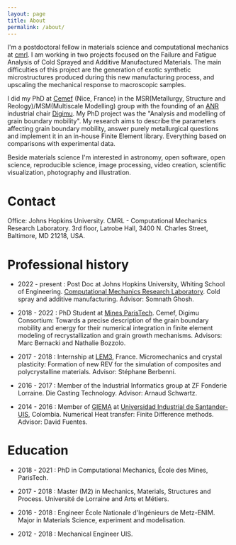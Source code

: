 ```yaml
---
layout: page
title: About
permalink: /about/
---
```


I'm a postdoctoral fellow in materials science and computational mechanics at [cmrl](https://cmrl.jhu.edu/). I am working in two projects focused on the Failure and Fatigue Analysis of Cold Sprayed and Additive Manufactured Materials. The main difficulties of this project are the generation of exotic synthetic microstructures produced during this new manufacturing process, and upscaling the mechanical response to macroscopic samples. 

I did my PhD at [Cemef](https://www.cemef.mines-paristech.fr/en/homepage/) (Nice, France) in the MSR(Metallurgy, Structure and Reology)/MSM(Multiscale Modelling) group with the founding of an [ANR](https://anr.fr/fr/) industrial chair [Digimu](https://chaire-digimu.cemef.mines-paristech.fr/). My PhD project was the "Analysis and modelling of grain boundary mobility". My research aims to describe the parameters affecting grain boundary mobility, answer purely metallurgical questions and implement it in an in-house Finite Element library. Everything based on comparisons with experimental data.

Beside materials science I'm interested in  astronomy, open software, open science, reproducible science, image processing, video creation, scientific visualization, photography and illustration.

# Contact

Office: Johns Hopkins University. CMRL - Computational Mechanics Research Laboratory. 3rd floor, Latrobe Hall, 3400 N. Charles Street, Baltimore, MD 21218, USA.

# Professional history

* 2022 - present : Post Doc at Johns Hopkins University, Whiting School of Engineering. [Computational Mechanics Research Laboratory](https://cmrl.jhu.edu/). Cold spray and additive manufacturing. Advisor: Somnath Ghosh.

* 2018 - 2022 : PhD Student at [Mines ParisTech](http://www.mines-paristech.eu/). Cemef, Digimu Consortium: Towards a precise description of the grain boundary mobility and energy for their numerical integration in finite element modeling of recrystallization and grain growth mechanisms. Advisors: Marc Bernacki and Nathalie Bozzolo.

* 2017 - 2018 : Internship at [LEM3](http://www.lem3.univ-lorraine.fr/), France. Micromechanics and crystal plasticity: Formation of new REV for the simulation of composites and polycrystalline materials. Advisor: Stéphane Berbenni.

* 2016 - 2017 : Member of the Industrial Informatics group at ZF Fonderie Lorraine. Die Casting Technology. Advisor: Arnaud Schwartz.

* 2014 - 2016 : Member of [GIEMA](http://giema.uis.edu.co/) at [Universidad Industrial de Santander-UIS](https://www.uis.edu.co/webUIS/es/index.jsp), Colombia. Numerical Heat transfer: Finite Difference methods. Advisor: David Fuentes.

# Education

* 2018 - 2021 : PhD in Computational Mechanics, École des Mines, ParisTech.

* 2017 - 2018 : Master (M2) in Mechanics, Materials, Structures and Process. Université de Lorraine and Arts et Métiers.

* 2016 - 2018 : Engineer École Nationale d'Ingénieurs de Metz-ENIM. Major in Materials Science, experiment and modelisation. 

* 2012 - 2018 : Mechanical Engineer UIS.
